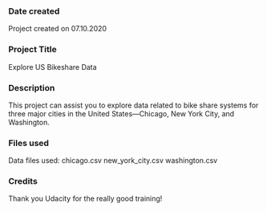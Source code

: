 ### Date created
Project created on 07.10.2020

### Project Title
Explore US Bikeshare Data

### Description
This project can assist you to explore data related to bike share systems for three major cities in the United States—Chicago, New York City, and Washington.

### Files used
Data files used:
    chicago.csv
    new_york_city.csv
    washington.csv

### Credits
Thank you Udacity for the really good training!
